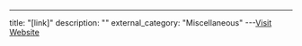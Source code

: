 ---
title: "[link]"
description: ""
external_category: "Miscellaneous"
---[Visit Website](https://github.com/ashutosh1206/Matasano-Crypto-Challenges/blob/master/set8/p59/exploit.py)

